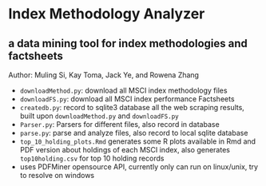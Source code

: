 # Index Methodology Analyzer
## a data mining tool for index methodologies and factsheets
Author: Muling Si, Kay Toma, Jack Ye, and Rowena Zhang 

* `downloadMethod.py`: download all MSCI index methodology files
* `downloadFS.py`: download all MSCI index performance Factsheets
* `createdb.py`: record to sqlite3 database all the web scraping results, built upon `downloadMethod.py` and `downloadFS.py`
* `Parser.py`: Parsers for different files, also record in database
* `parse.py`: parse and analyze files, also record to local sqlite database
* `top_10_holding_plots.Rmd` generates some R plots available in Rmd and PDF version about holdings of each MSCI index, also generates `top10holding.csv` for top 10 holding records
* uses PDFMiner opensource API, currently only can run on linux/unix, try to resolve on windows